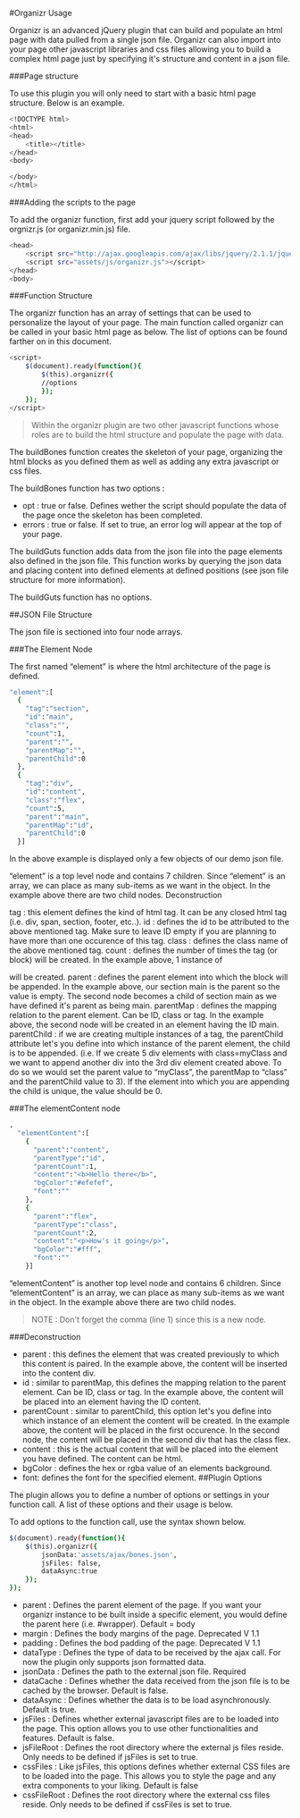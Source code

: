 #Organizr Usage

Organizr is an advanced jQuery plugin that can build and populate an html page with data pulled from a single json file. Organizr can also import into your page other javascript libraries and css files allowing you to build a complex html page just by specifying it's structure and content in a json file. 

###Page structure

To use this plugin you will only need to start with a basic html page structure. Below is an example.
```sh
<!DOCTYPE html>
<html>
<head>
    <title></title>
</head>
<body>

</body>
</html>
```
###Adding the scripts to the page

To add the organizr function, first add your jquery script followed by the orgnizr.js (or organizr.min.js) file. 
```sh
<head>
    <script src="http://ajax.googleapis.com/ajax/libs/jquery/2.1.1/jquery.min.js"></script>
    <script src="assets/js/organizr.js"></script>
</head>
<body>
```
###Function Structure

The organizr function has an array of settings that can be used to personalize the layout of your page. The main function called organizr can be called in your basic html page as below. The list of options can be found farther on in this document. 
```sh
<script>
    $(document).ready(function(){
        $(this).organizr({
		//options
        });
    });
</script>
```
>Within the organizr plugin are two other javascript functions whose roles are to build the html structure and populate the page with data. 

The buildBones function creates the skeleton of your page, organizing the html blocks as you defined them as well as adding any extra javascript or css files. 

The buildBones function has two options : 
- opt : true or false. Defines wether the script should populate the data of the page once the skeleton has been completed. 
- errors : true or false. If set to true, an error log will appear at the top of your page. 

The buildGuts function adds data from the json file into the page elements also defined in the json file. This function works by querying the json data and placing content into defined elements at defined positions (see json file structure for more information). 

The buildGuts function has no options. 

##JSON File Structure

The json file is sectioned into four node arrays. 

###The Element Node

The first named “element” is where the html architecture of the page is defined. 
```sh
"element":[
  {
    "tag":"section",
    "id":"main",
    "class":"",
    "count":1,
    "parent":"",
    "parentMap":"",
    "parentChild":0
  },
  {
    "tag":"div",
    "id":"content",
    "class":"flex",
    "count":5,
    "parent":"main",
    "parentMap":"id",
    "parentChild":0
  }]
```
In the above example is displayed only a few objects of our demo json file.

“element” is a top level node and contains 7 children. Since “element” is an array, we can place as many sub-items as we want in the object. In the example above there are two child nodes.
Deconstruction

tag : this element defines the kind of html tag. It can be any closed html tag (i.e. div, span, section, footer, etc..). 
id : defines the id to be attributed to the above mentioned tag. Make sure to leave ID empty if you are planning to have more than one occurence of this tag. 
class : defines the class name of the above mentioned tag. 
count : defines the number of times the tag (or block) will be created. In the example above, 1 instance of <section id=”main”></section> will be created. 
parent : defines the parent element into which the block will be appended. In the example above, our section main is the parent so the value is empty. The second node becomes a child of section main as we have defined it's parent as being main.
parentMap : defines the mapping relation to the parent element. Can be ID, class or tag. In the example above, the second node will be created in an element having the ID main. 
parentChild : if we are creating multiple instances of a tag, the parentChild attribute let's you define into which instance of the parent element, the child is to be appended. (i.e. If we create 5 div elements with class=myClass and we want to append another div into the 3rd div element created above. To do so we would set the parent value to “myClass”, the parentMap to “class” and the parentChild value to 3). If the element into which you are appending the child is unique, the value should be 0. 

###The elementContent node
```sh
,
  "elementContent":[
    {
      "parent":"content",
      "parentType":"id",
      "parentCount":1,
      "content":"<b>Hello there</b>",
      "bgColor":"#efefef",
      "font":""
    },
    {
      "parent":"flex",
      "parentType":"class",
      "parentCount":2,
      "content":"<p>How's it going</p>",
      "bgColor":"#fff",
      "font":""
    }]
```
“elementContent” is another top level node and contains 6 children. Since “elementContent” is an array, we can place as many sub-items as we want in the object. In the example above there are two child nodes.

>NOTE : Don't forget the comma (line 1) since this is a new node.

###Deconstruction

- parent : this defines the element that was created previously to which this content is paired. In the example above, the content will be inserted into the content div.
- id : similar to parentMap, this defines the mapping relation to the parent element. Can be ID, class or tag. In the example above, the content will be placed into an element having the ID content. 
- parentCount : similar to parentChild, this option let's you define into which instance of an element the content will be created. In the example above, the content will be placed in the first occurence. In the second node, the content will be placed in the second div that has the class flex. 
- content : this is the actual content that will be placed into the element you have defined. The content can be html. 
- bgColor : defines the hex or rgba value of an elements background. 
- font: defines the font for the specified element.
##Plugin Options

The plugin allows you to define a number of options or settings in your function call. A list of these options and their usage is below. 

To add options to the function call, use the syntax shown below.
```sh
$(document).ready(function(){
    $(this).organizr({
        jsonData:'assets/ajax/bones.json',
        jsFiles: false,
        dataAsync:true
    });
});
```
- parent : Defines the parent element of the page. If you want your organizr instance to be built inside a specific element, you would define the parent here (i.e. #wrapper). Default = body
- margin : Defines the body margins of the page. Deprecated V 1.1
- padding : Defines the bod padding of the page. Deprecated V 1.1
- dataType : Defines the type of data to be received by the ajax call. For now the plugin only supports json formatted data.
- jsonData : Defines the path to the external json file. Required
- dataCache : Defines whether the data received from the json file is to be cached by the browser. Default is false. 
- dataAsync : Defines whether the data is to be load asynchronously. Default is true.
- jsFiles : Defines whether external javascript files are to be loaded into the page. This option allows you to use other functionalities and features.  Default is false.
- jsFileRoot : Defines the root directory where the external js files reside. Only needs to be defined if jsFiles is set to true.
- cssFiles : Like jsFiles, this options defines whether external CSS files are to be loaded into the page. This allows you to style the page and any extra components to your liking.  Default is false
- cssFileRoot : Defines the root directory where the external css files reside. Only needs to be defined if cssFiles is set to true.
